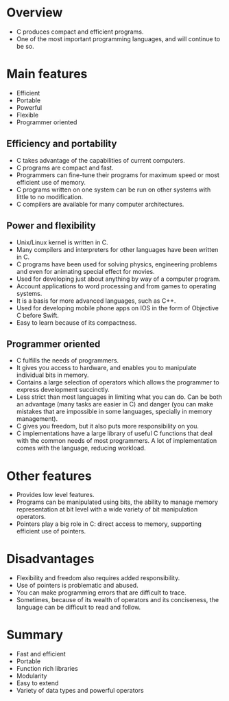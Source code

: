 # Overview 
-  C produces compact and efficient programs.
-  One of the most important programming languages, and will continue to be so.
# Main features
-  Efficient
-  Portable
-  Powerful
-  Flexible
-  Programmer oriented
## Efficiency and portability
-  C takes advantage of the capabilities of current computers.
-  C programs are compact and fast.
-  Programmers can fine-tune their programs for maximum speed or most efficient use of memory.
-  C programs written on one system can be run on other systems with little to no modification.
-  C compilers are available for many computer architectures.
## Power and flexibility
-  Unix/Linux kernel is written in C.
-  Many compilers and interpreters for other languages have been written in C.
-  C programs have been used for solving physics, engineering problems and even for animating special effect for movies.
-  Used for developing just about anything by way of a computer program.
-  Account applications to word processing and from games to operating systems.
-  It is a basis for more advanced languages, such as C++.
-  Used for developing mobile phone apps on IOS in the form of Objective C before Swift.
-  Easy to learn because of its compactness.
## Programmer oriented
-  C fulfills the needs of programmers.
-  It gives you access to hardware, and enables you to manipulate individual bits in memory.
-  Contains a large selection of operators which allows the programmer to express development succinctly. 
-  Less strict than most languages in limiting what you can do. Can be both an advantage (many tasks are easier in C) and danger (you can make mistakes that are impossible in some languages, specially in memory management).
-  C gives you freedom, but it also puts more responsibility on you.
-  C implementations have a large library of useful C functions that deal with the common needs of most programmers. A lot of implementation comes with the language, reducing workload.
# Other features
-  Provides low level features.
-  Programs can be manipulated using bits, the ability to manage memory representation at bit level with a wide variety of bit manipulation operators.
-  Pointers play a big role in C: direct access to memory, supporting efficient use of pointers.
# Disadvantages
-  Flexibility and freedom also requires added responsibility.
-  Use of pointers is problematic and abused.
-  You can make programming errors that are difficult to trace.
-  Sometimes, because of its wealth of operators and its conciseness, the language can be difficult to read and follow.
# Summary
-  Fast and efficient
-  Portable
-  Function rich libraries
-  Modularity
-  Easy to extend
-  Variety of data types and powerful operators